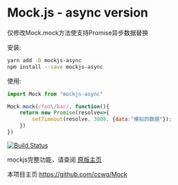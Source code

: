 # Mock.js - async version

仅修改Mock.mock方法使支持Promise异步数据替换

安装:
```bash
yarn add -D mockjs-async 
npm install --save mockjs-async
```

使用:
```javascript
import Mock from "mockjs-async"

Mock.mock(/foo\/bar/, function(){
    return new Promise(resolve=>{
        setTimeout(resolve, 3000, {data:"模拟的数据"});
    })
})
```


[![Build Status](https://travis-ci.org/nuysoft/Mock.svg?branch=refactoring)](https://travis-ci.org/nuysoft/Mock)

mockjs完整功能，请查阅 [原版主页](http://mockjs.com/)

本项目主页:https://github.com/ccwq/Mock
